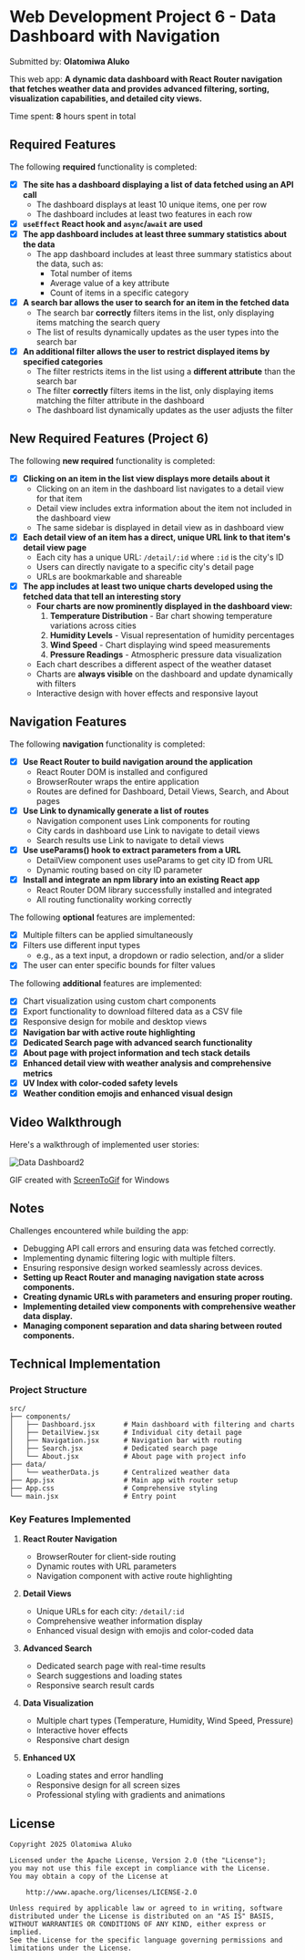# Web Development Project 6 - Data Dashboard with Navigation

Submitted by: **Olatomiwa Aluko**

This web app: **A dynamic data dashboard with React Router navigation that fetches weather data and provides advanced filtering, sorting, visualization capabilities, and detailed city views.**

Time spent: **8** hours spent in total

## Required Features

The following **required** functionality is completed:

- [x] **The site has a dashboard displaying a list of data fetched using an API call**
  - The dashboard displays at least 10 unique items, one per row
  - The dashboard includes at least two features in each row
- [x] **`useEffect` React hook and `async`/`await` are used**
- [x] **The app dashboard includes at least three summary statistics about the data**
  - The app dashboard includes at least three summary statistics about the data, such as:
    - Total number of items
    - Average value of a key attribute
    - Count of items in a specific category
- [x] **A search bar allows the user to search for an item in the fetched data**
  - The search bar **correctly** filters items in the list, only displaying items matching the search query
  - The list of results dynamically updates as the user types into the search bar
- [x] **An additional filter allows the user to restrict displayed items by specified categories**
  - The filter restricts items in the list using a **different attribute** than the search bar
  - The filter **correctly** filters items in the list, only displaying items matching the filter attribute in the dashboard
  - The dashboard list dynamically updates as the user adjusts the filter

## New Required Features (Project 6)

The following **new required** functionality is completed:

- [x] **Clicking on an item in the list view displays more details about it**
  - Clicking on an item in the dashboard list navigates to a detail view for that item
  - Detail view includes extra information about the item not included in the dashboard view
  - The same sidebar is displayed in detail view as in dashboard view
- [x] **Each detail view of an item has a direct, unique URL link to that item's detail view page**
  - Each city has a unique URL: `/detail/:id` where `:id` is the city's ID
  - Users can directly navigate to a specific city's detail page
  - URLs are bookmarkable and shareable
- [x] **The app includes at least two unique charts developed using the fetched data that tell an interesting story**
  - **Four charts are now prominently displayed in the dashboard view:**
    1. **Temperature Distribution** - Bar chart showing temperature variations across cities
    2. **Humidity Levels** - Visual representation of humidity percentages
    3. **Wind Speed** - Chart displaying wind speed measurements
    4. **Pressure Readings** - Atmospheric pressure data visualization
  - Each chart describes a different aspect of the weather dataset
  - Charts are **always visible** on the dashboard and update dynamically with filters
  - Interactive design with hover effects and responsive layout

## Navigation Features

The following **navigation** functionality is completed:

- [x] **Use React Router to build navigation around the application**
  - React Router DOM is installed and configured
  - BrowserRouter wraps the entire application
  - Routes are defined for Dashboard, Detail Views, Search, and About pages
- [x] **Use Link to dynamically generate a list of routes**
  - Navigation component uses Link components for routing
  - City cards in dashboard use Link to navigate to detail views
  - Search results use Link to navigate to detail views
- [x] **Use useParams() hook to extract parameters from a URL**
  - DetailView component uses useParams to get city ID from URL
  - Dynamic routing based on city ID parameter
- [x] **Install and integrate an npm library into an existing React app**
  - React Router DOM library successfully installed and integrated
  - All routing functionality working correctly

The following **optional** features are implemented:

- [x] Multiple filters can be applied simultaneously
- [x] Filters use different input types
  - e.g., as a text input, a dropdown or radio selection, and/or a slider
- [x] The user can enter specific bounds for filter values

The following **additional** features are implemented:

- [x] Chart visualization using custom chart components
- [x] Export functionality to download filtered data as a CSV file
- [x] Responsive design for mobile and desktop views
- [x] **Navigation bar with active route highlighting**
- [x] **Dedicated Search page with advanced search functionality**
- [x] **About page with project information and tech stack details**
- [x] **Enhanced detail view with weather analysis and comprehensive metrics**
- [x] **UV Index with color-coded safety levels**
- [x] **Weather condition emojis and enhanced visual design**

## Video Walkthrough

Here's a walkthrough of implemented user stories:

<img src='https://imgur.com/a/WZo5u5D' title='Data Dashboard2' width='' alt='Data Dashboard2' />

<!-- Replace this with whatever GIF tool you used! -->

GIF created with [ScreenToGif](https://www.screentogif.com/) for Windows

<!-- Recommended tools:
[Kap](https://getkap.co/) for macOS
[ScreenToGif](https://www.screentogif.com/) for Windows
[peek](https://github.com/phw/peek) for Linux. -->

## Notes

Challenges encountered while building the app:

- Debugging API call errors and ensuring data was fetched correctly.
- Implementing dynamic filtering logic with multiple filters.
- Ensuring responsive design worked seamlessly across devices.
- **Setting up React Router and managing navigation state across components.**
- **Creating dynamic URLs with parameters and ensuring proper routing.**
- **Implementing detailed view components with comprehensive weather data display.**
- **Managing component separation and data sharing between routed components.**

## Technical Implementation

### Project Structure

```
src/
├── components/
│   ├── Dashboard.jsx       # Main dashboard with filtering and charts
│   ├── DetailView.jsx      # Individual city detail page
│   ├── Navigation.jsx      # Navigation bar with routing
│   ├── Search.jsx          # Dedicated search page
│   └── About.jsx           # About page with project info
├── data/
│   └── weatherData.js      # Centralized weather data
├── App.jsx                 # Main app with router setup
├── App.css                 # Comprehensive styling
└── main.jsx                # Entry point
```

### Key Features Implemented

1. **React Router Navigation**

   - BrowserRouter for client-side routing
   - Dynamic routes with URL parameters
   - Navigation component with active route highlighting

2. **Detail Views**

   - Unique URLs for each city: `/detail/:id`
   - Comprehensive weather information display
   - Enhanced visual design with emojis and color-coded data

3. **Advanced Search**

   - Dedicated search page with real-time results
   - Search suggestions and loading states
   - Responsive search result cards

4. **Data Visualization**

   - Multiple chart types (Temperature, Humidity, Wind Speed, Pressure)
   - Interactive hover effects
   - Responsive chart design

5. **Enhanced UX**
   - Loading states and error handling
   - Responsive design for all screen sizes
   - Professional styling with gradients and animations

## License

    Copyright 2025 Olatomiwa Aluko

    Licensed under the Apache License, Version 2.0 (the "License");
    you may not use this file except in compliance with the License.
    You may obtain a copy of the License at

        http://www.apache.org/licenses/LICENSE-2.0

    Unless required by applicable law or agreed to in writing, software
    distributed under the License is distributed on an "AS IS" BASIS,
    WITHOUT WARRANTIES OR CONDITIONS OF ANY KIND, either express or implied.
    See the License for the specific language governing permissions and
    limitations under the License.
